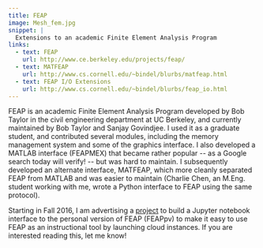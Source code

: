 ```yaml
---
title: FEAP
image: Mesh_fem.jpg
snippet: |
  Extensions to an academic Finite Element Analysis Program
links:
  - text: FEAP
    url: http://www.ce.berkeley.edu/projects/feap/
  - text: MATFEAP
    url: http://www.cs.cornell.edu/~bindel/blurbs/matfeap.html
  - text: FEAP I/O Extensions
    url: http://www.cs.cornell.edu/~bindel/blurbs/feap_io.html
---
```


FEAP is an academic Finite Element Analysis Program developed by
Bob Taylor in the civil engineering department at UC Berkeley,
and currently maintained by Bob Taylor and Sanjay Govindjee.
I used it as a graduate student, and contributed several modules,
including the memory management system and some of the graphics
interface.  I also developed a MATLAB interface (FEAPMEX) that
became rather popular -- as a Google search today will verify! --
but was hard to maintain.  I subsequently developed an alternate
interface, MATFEAP, which more cleanly separated FEAP from MATLAB
and was easier to maintain (Charlie Chen,
an M.Eng. student working with me, wrote a Python interface to FEAP
using the same protocol).

Starting in Fall 2016, I am advertising a [project](/meng.html) to build a
Jupyter notebook interface to the personal version of FEAP (FEAPpv)
to make it easy to use FEAP as an instructional tool by launching
cloud instances.  If you are interested reading this, let me know!
